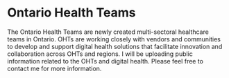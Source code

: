 # Ontario Health Teams

The Ontario Health Teams are newly created multi-sectoral healthcare teams in Ontario. OHTs are working closely with vendors and communities to develop and support digital health solutions that facilitate innovation and collaboration across OHTs and regions. I will be uploading public information related to the OHTs and digital health. Please feel free to contact me for more information.
